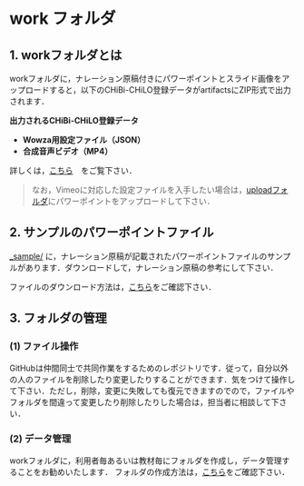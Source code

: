# work フォルダ
## 1. workフォルダとは
workフォルダに，ナレーション原稿付きにパワーポイントとスライド画像をアップロードすると，以下のCHiBi-CHiLO登録データがartifactsにZIP形式で出力されます．

__出力されるCHiBi-CHiLO登録データ__
* __Wowza用設定ファイル（JSON）__
* __合成音声ビデオ（MP4）__

詳しくは，[こちら](https://docs.cccties.org/chilospeech/video/convert)　をご覧下さい．

> なお，Vimeoに対応した設定ファイルを入手したい場合は，[uploadフォルダ](../upload)にパワーポイントをアップロードして下さい．

## 2. サンプルのパワーポイントファイル

[_sample/](_sample/) に，ナレーション原稿が記載されたパワーポイントファイルのサンプルがあります．ダウンロードして，ナレーション原稿の参考にして下さい．

ファイルのダウンロード方法は，[こちら](https://docs.cccties.org/chilospeech/video/github#fairunodaunrdo)をご確認下さい．


## 3. フォルダの管理

### (1) ファイル操作

GitHubは仲間同士で共同作業をするためのレポジトリです．従って，自分以外の人のファイルを削除したり変更したりすることができます．気をつけて操作して下さい．ただし，削除，変更に失敗しても復元できますのでので，ファイルやフォルダを間違って変更したり削除したりした場合は，担当者に相談して下さい．

### (2) データ管理

workフォルダに，利用者毎あるいは教材毎にフォルダを作成し，データ管理することをお勧めいたします．
フォルダの作成方法は，[こちら](https://docs.cccties.org/chilospeech/video/github#forudano)をご確認下さい．